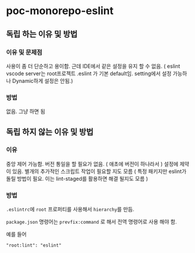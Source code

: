 # poc-monorepo-eslint

## 독립 하는 이유 및 방법

### 이유 및 문제점

사용이 좀 더 단순하고 용이함.
근데 IDE에서 같은 설정을 유지 할 수 없음. ( eslint vscode server는 root프로젝트 .eslint 가 기본 default임. setting에서 설정 가능하나 Dynamic하게 설정은 안됨.)

### 방법

없음. 그냥 하면 됨

## 독립 하지 않는 이유 및 방법

### 이유

중앙 제어 가능함. 버전 통일을 할 필요가 없음. ( 애초에 버전이 하나라서 )
설정에 제약이 있음. 별개의 추가적인 스크립트 작업이 필요할 지도 모름 ( 특정 패키지만 eslint가 돌릴 방법이 필요. 이는 lint-staged를 활용하면 해결 될지도 모름 )

### 방법

`.eslintrc`에 `root` 프로퍼티를 사용해서 `hierarchy`를 만듬.

`package.json` 명령어는 `prevfix:command` 로 해서 전역 명령어로 사용 해야 함.

예를 들어

```
"root:lint": "eslint"
```
